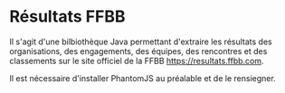 # Résultats FFBB

Il s'agit d'une bilbiothèque Java permettant d'extraire les résultats des organisations, des engagements, des équipes, des rencontres et des classements sur le site officiel de la FFBB https://resultats.ffbb.com.

Il est nécessaire d'installer PhantomJS au préalable et de le rensiegner. 
